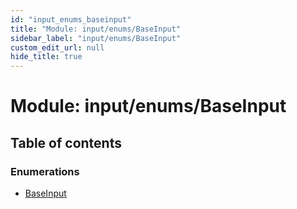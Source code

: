 ```yaml
---
id: "input_enums_baseinput"
title: "Module: input/enums/BaseInput"
sidebar_label: "input/enums/BaseInput"
custom_edit_url: null
hide_title: true
---
```


# Module: input/enums/BaseInput

## Table of contents

### Enumerations

- [BaseInput](../enums/input_enums_baseinput.baseinput.md)
